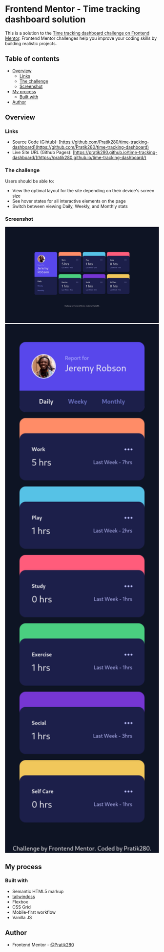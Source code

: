 # Frontend Mentor - Time tracking dashboard solution

This is a solution to the [Time tracking dashboard challenge on Frontend Mentor](https://www.frontendmentor.io/challenges/time-tracking-dashboard-UIQ7167Jw). Frontend Mentor challenges help you improve your coding skills by building realistic projects. 

## Table of contents

- [Overview](#overview)
  - [Links](#links)
  - [The challenge](#the-challenge)
  - [Screenshot](#screenshot)
- [My process](#my-process)
  - [Built with](#built-with)
- [Author](#author)

## Overview

### Links

- Source Code (Gihtub): [https://github.com/Pratik280/time-tracking-dashboard](https://github.com/Pratik280/time-tracking-dashboard)
- Live Site URL (Github Pages): [https://pratik280.github.io/time-tracking-dashboard/](https://pratik280.github.io/time-tracking-dashboard/)
 
### The challenge

Users should be able to:

- View the optimal layout for the site depending on their device's screen size
- See hover states for all interactive elements on the page
- Switch between viewing Daily, Weekly, and Monthly stats
 
### Screenshot

<img src="./src/screenshots/desktop-ss.jpg" width="1200">
<img src="./src/screenshots/mobile-ss.jpg" width="600">

## My process

### Built with

- Semantic HTML5 markup
- [tailwindcss](https://tailwindcss.com/)
- Flexbox
- CSS Grid
- Mobile-first workflow
- Vanilla JS

## Author

- Frontend Mentor - [@Pratik280](https://www.frontendmentor.io/profile/Pratik280)
